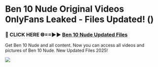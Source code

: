 # Ben 10 Nude Original Videos 0nlyFans Leaked - Files Updated! ()

<h3>🔴 CLICK HERE 🌐==►► <a href="https://tinyurl.com/2p9ay9w9" rel="nofollow">Ben 10 Nude Updated Files</a></h3>

Get Ben 10 Nude and all content. Now you can access all videos and pictures of Ben 10 Nude. New Updated Files 2025!

[![](https://i.imgur.com/KQgVmj3.gif)](https://tinyurl.com/2p9ay9w9)
